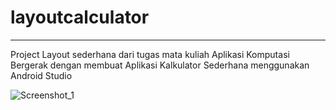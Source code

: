 # layoutcalculator

----
Project Layout sederhana dari tugas mata kuliah Aplikasi Komputasi Bergerak dengan membuat Aplikasi Kalkulator Sederhana menggunakan Android Studio


![Screenshot_1](https://user-images.githubusercontent.com/45030782/230773291-d5eb9cae-759a-46ef-8641-71000acbe089.png)
